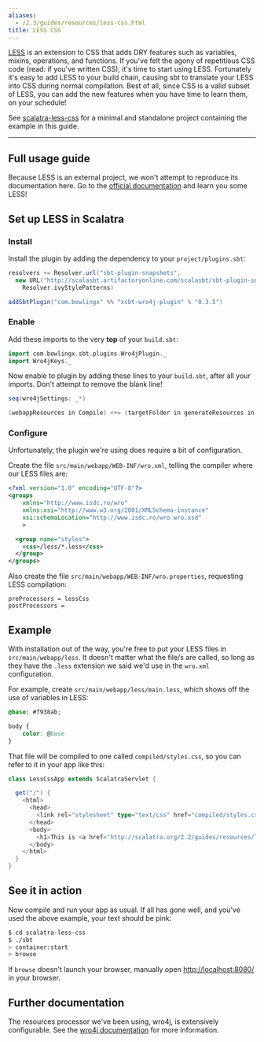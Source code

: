 ```yaml
---
aliases:
  - /2.3/guides/resources/less-css.html
title: LESS CSS
---
```


[LESS](http://lesscss.org/) is an extension to CSS that adds DRY features such as
variables, mixins, operations, and functions.
If you've felt the agony of repetitious CSS code (read: if you've written CSS), it's
time to start using LESS.
Fortunately it's easy to add LESS to your build chain, causing sbt to translate your
LESS into CSS during normal compilation.
Best of all, since CSS is a valid subset of LESS, you can add the new features
when you have time to learn them, on your schedule!

<div class="alert alert-info">
  <span class="badge badge-info"><i class="icon-flag icon-white"></i></span>
  See
  <a href="{{site.examples}}resources/scalatra-less-css">scalatra-less-css</a>
  for a minimal and standalone project containing the example in this guide.
</div>

----

## Full usage guide
Because LESS is an external project, we won't attempt to reproduce its documentation
here.
Go to the [official documentation](http://lesscss.org/) and learn you some LESS!

## Set up LESS in Scalatra

### Install

Install the plugin by adding the dependency to your `project/plugins.sbt`:

```scala
resolvers += Resolver.url("sbt-plugin-snapshots",
  new URL("http://scalasbt.artifactoryonline.com/scalasbt/sbt-plugin-snapshots/"))(
    Resolver.ivyStylePatterns)

addSbtPlugin("com.bowlingx" %% "xsbt-wro4j-plugin" % "0.3.5")
```

### Enable

Add these imports to the very **top** of your `build.sbt`:

```scala
import com.bowlingx.sbt.plugins.Wro4jPlugin._
import Wro4jKeys._
```

Now enable to plugin by adding these lines to your `build.sbt`, after all your imports.
Don't attempt to remove the blank line!

```scala
seq(wro4jSettings: _*)

(webappResources in Compile) <+= (targetFolder in generateResources in Compile)
```

### Configure
Unfortunately, the plugin we're using does require a bit of configuration.

Create the file `src/main/webapp/WEB-INF/wro.xml`, telling the compiler where our
LESS files are:

```xml
<?xml version="1.0" encoding="UTF-8"?>
<groups
    xmlns="http://www.isdc.ro/wro"
    xmlns:xsi="http://www.w3.org/2001/XMLSchema-instance"
    xsi:schemaLocation="http://www.isdc.ro/wro wro.xsd"
    >

  <group name="styles">
    <css>/less/*.less</css>
  </group>
</groups>
```

Also create the file `src/main/webapp/WEB-INF/wro.properties`, requesting LESS
compilation:

```
preProcessors = lessCss
postProcessors =
```

## Example
With installation out of the way, you're free to put your LESS files in
`src/main/webapp/less`.
It doesn't matter what the file/s are called, so long as they have the `.less`
extension we said we'd use in the `wro.xml` configuration.

For example, create `src/main/webapp/less/main.less`, which shows off the use of
variables in LESS:

```css
@base: #f938ab;

body {
    color: @base
}
```

That file will be compiled to one called `compiled/styles.css`, so you can refer to it
in your app like this:

```scala
class LessCssApp extends ScalatraServlet {

  get("/") {
    <html>
      <head>
        <link rel="stylesheet" type="text/css" href="compiled/styles.css" />
      </head>
      <body>
        <h1>This is <a href="http://scalatra.org/2.2/guides/resources/less-css.html">resources/less-css</a>!</h1>
      </body>
    </html>
  }
}
```

## See it in action
Now compile and run your app as usual. If all has gone well, and you've used the
above example, your text should be pink:

```sh
$ cd scalatra-less-css
$ ./sbt
> container:start
> browse
```

If `browse` doesn't launch your browser, manually open [http://localhost:8080/](http://localhost:8080/) in your browser.

## Further documentation
The resources processor we've been using, wro4j, is extensively configurable.
See the [wro4j documentation](http://code.google.com/p/wro4j/) for more information.
